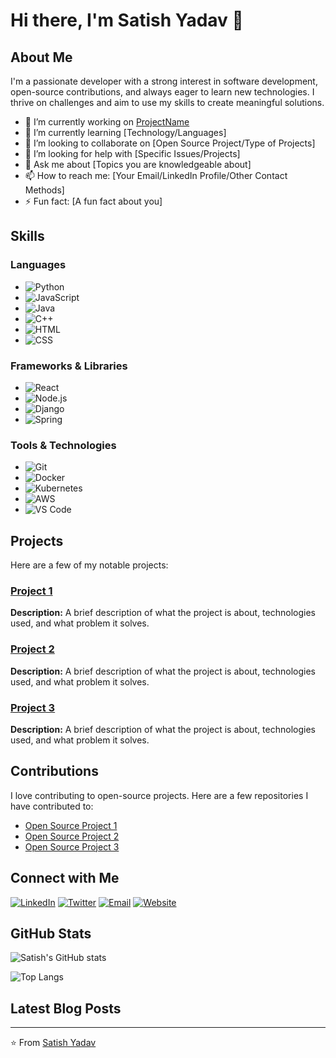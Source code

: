 # Hi there, I'm Satish Yadav 👋

## About Me

I'm a passionate developer with a strong interest in software development, open-source contributions, and always eager to learn new technologies. I thrive on challenges and aim to use my skills to create meaningful solutions.

- 🔭 I’m currently working on [ProjectName](link-to-project) 
- 🌱 I’m currently learning [Technology/Languages]
- 👯 I’m looking to collaborate on [Open Source Project/Type of Projects]
- 🤔 I’m looking for help with [Specific Issues/Projects]
- 💬 Ask me about [Topics you are knowledgeable about]
- 📫 How to reach me: [Your Email/LinkedIn Profile/Other Contact Methods]
- ⚡ Fun fact: [A fun fact about you]

## Skills

### Languages
- ![Python](https://img.shields.io/badge/-Python-000?&logo=Python)
- ![JavaScript](https://img.shields.io/badge/-JavaScript-000?&logo=JavaScript)
- ![Java](https://img.shields.io/badge/-Java-000?&logo=Java&logoColor=007396)
- ![C++](https://img.shields.io/badge/-C++-000?&logo=C%2B%2B&logoColor=00599C)
- ![HTML](https://img.shields.io/badge/-HTML-000?&logo=HTML5)
- ![CSS](https://img.shields.io/badge/-CSS-000?&logo=CSS3&logoColor=1572B6)

### Frameworks & Libraries
- ![React](https://img.shields.io/badge/-React-000?&logo=React)
- ![Node.js](https://img.shields.io/badge/-Node.js-000?&logo=Node.js)
- ![Django](https://img.shields.io/badge/-Django-000?&logo=Django)
- ![Spring](https://img.shields.io/badge/-Spring-000?&logo=Spring)

### Tools & Technologies
- ![Git](https://img.shields.io/badge/-Git-000?&logo=Git)
- ![Docker](https://img.shields.io/badge/-Docker-000?&logo=Docker)
- ![Kubernetes](https://img.shields.io/badge/-Kubernetes-000?&logo=Kubernetes)
- ![AWS](https://img.shields.io/badge/-AWS-000?&logo=Amazon-AWS)
- ![VS Code](https://img.shields.io/badge/-VS%20Code-000?&logo=visual-studio-code&logoColor=007ACC)

## Projects

Here are a few of my notable projects:

### [Project 1](link-to-project)
**Description:** A brief description of what the project is about, technologies used, and what problem it solves.

### [Project 2](link-to-project)
**Description:** A brief description of what the project is about, technologies used, and what problem it solves.

### [Project 3](link-to-project)
**Description:** A brief description of what the project is about, technologies used, and what problem it solves.

## Contributions

I love contributing to open-source projects. Here are a few repositories I have contributed to:

- [Open Source Project 1](link-to-project)
- [Open Source Project 2](link-to-project)
- [Open Source Project 3](link-to-project)

## Connect with Me

[![LinkedIn](https://img.shields.io/badge/LinkedIn-blue?logo=linkedin)](https://www.linkedin.com/in/your-linkedin-profile)
[![Twitter](https://img.shields.io/badge/Twitter-blue?logo=twitter)](https://twitter.com/your-twitter-profile)
[![Email](https://img.shields.io/badge/Email-blue?logo=gmail)](mailto:your-email@example.com)
[![Website](https://img.shields.io/badge/Website-blue?logo=google-chrome)](https://yourwebsite.com)

## GitHub Stats

![Satish's GitHub stats](https://github-readme-stats.vercel.app/api?username=your-github-username&show_icons=true&theme=radical)

![Top Langs](https://github-readme-stats.vercel.app/api/top-langs/?username=your-github-username&layout=compact&theme=radical)

## Latest Blog Posts

<!-- BLOG-POST-LIST:START -->
<!-- BLOG-POST-LIST:END -->

---

⭐️ From [Satish Yadav](https://github.com/your-github-username)
